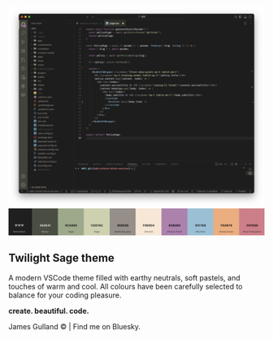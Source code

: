 <img src="https://raw.githubusercontent.com/james-gulland/twilight-sage-vscode-theme/main/ts-screenshot.png" />
<img src="https://raw.githubusercontent.com/james-gulland/twilight-sage-vscode-theme/main/ts-colourwheel.png" />

## Twilight Sage theme

A modern VSCode theme filled with earthy neutrals, soft pastels, and touches of warm and cool. All colours have been carefully selected to balance for your coding pleasure.

<p><b>create. beautiful. code.</b></p>
<p>James Gulland © | Find me on Bluesky.</p>

